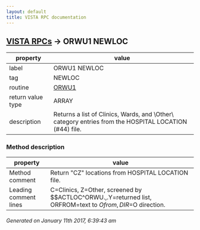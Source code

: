 ```yaml
---
layout: default
title: VISTA RPC documentation
---
```




## [VISTA RPCs](TableOfContent.md) &#8594; ORWU1 NEWLOC 

 property | value 
--- | --- 
 label | ORWU1 NEWLOC
 tag | NEWLOC
 routine | [ORWU1](http://code.osehra.org/dox/Routine_ORWU1_source.html)
 return value type | ARRAY
 description | Returns a list of Clinics, Wards, and \Other\ category entries from the HOSPITAL LOCATION (#44) file.


### Method description

 property | value 
--- | --- 
 Method comment | Return "CZ" locations from HOSPITAL LOCATION file.
 Leading comment lines | C=Clinics, Z=Other, screened by $$ACTLOC^ORWU.,.Y=returned list, ORFROM=text to $O from, DIR=$O direction.




 ###### Generated on January 11th 2017, 6:39:43 am